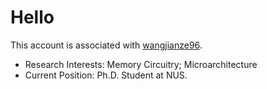 # Hello

This account is associated with [wangjianze96](https://github.com/wangjianze96/).

- Research Interests: Memory Circuitry; Microarchitecture
- Current Position: Ph.D. Student at NUS.
